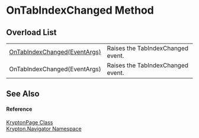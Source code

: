 # OnTabIndexChanged Method


## Overload List
<table>
<tr>
<td><a href="6e001948-da3a-9acf-285b-dbdfadf10e6c.md">OnTabIndexChanged(EventArgs)</a></td>
<td>Raises the TabIndexChanged event.</td></tr>
<tr>
<td>OnTabIndexChanged(EventArgs)</td>
<td>Raises the TabIndexChanged event.</td></tr>
</table>

## See Also


#### Reference
<a href="6152055e-8626-d35d-405b-6d965a03471a.md">KryptonPage Class</a>  
<a href="a21ac074-d119-3dc6-bd1c-d3a12c0128bc.md">Krypton.Navigator Namespace</a>  
